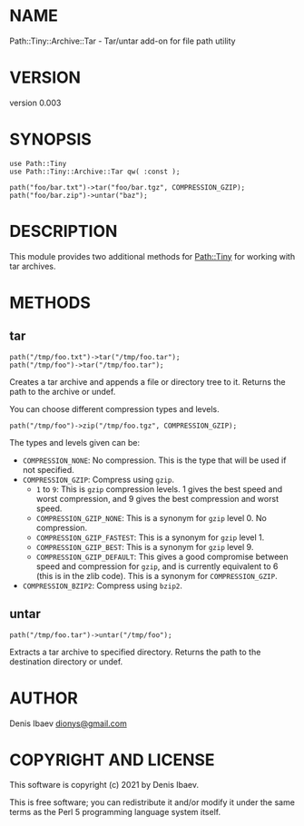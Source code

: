 # NAME

Path::Tiny::Archive::Tar - Tar/untar add-on for file path utility

# VERSION

version 0.003

# SYNOPSIS

    use Path::Tiny
    use Path::Tiny::Archive::Tar qw( :const );

    path("foo/bar.txt")->tar("foo/bar.tgz", COMPRESSION_GZIP);
    path("foo/bar.zip")->untar("baz");

# DESCRIPTION

This module provides two additional methods for [Path::Tiny](https://metacpan.org/pod/Path::Tiny) for working with
tar archives.

# METHODS

## tar

    path("/tmp/foo.txt")->tar("/tmp/foo.tar");
    path("/tmp/foo")->tar("/tmp/foo.tar");

Creates a tar archive and appends a file or directory tree to it. Returns the
path to the archive or undef.

You can choose different compression types and levels.

    path("/tmp/foo")->zip("/tmp/foo.tgz", COMPRESSION_GZIP);

The types and levels given can be:

- `COMPRESSION_NONE`: No compression. This is the type that will be used
if not specified.
- `COMPRESSION_GZIP`: Compress using `gzip`.
    - `1` to `9`: This is `gzip` compression levels. 1 gives the best
    speed and worst compression, and 9 gives the best compression and worst speed.
    - `COMPRESSION_GZIP_NONE`: This is a synonym for `gzip` level 0. No
    compression.
    - `COMPRESSION_GZIP_FASTEST`: This is a synonym for `gzip` level 1.
    - `COMPRESSION_GZIP_BEST`: This is a synonym for `gzip` level 9.
    - `COMPRESSION_GZIP_DEFAULT`: This gives a good compromise between speed
    and compression for `gzip`, and is currently equivalent to 6 (this is in the
    zlib code). This is a synonym for `COMPRESSION_GZIP`.
- `COMPRESSION_BZIP2`: Compress using `bzip2`.

## untar

    path("/tmp/foo.tar")->untar("/tmp/foo");

Extracts a tar archive to specified directory. Returns the path to the
destination directory or undef.

# AUTHOR

Denis Ibaev <dionys@gmail.com>

# COPYRIGHT AND LICENSE

This software is copyright (c) 2021 by Denis Ibaev.

This is free software; you can redistribute it and/or modify it under
the same terms as the Perl 5 programming language system itself.
